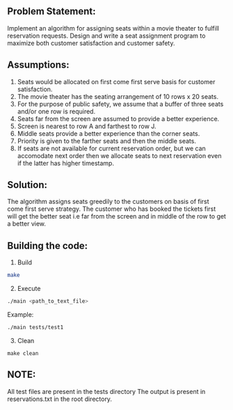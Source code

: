 ## Problem Statement:

Implement an algorithm for assigning seats within a movie theater to
fulfill reservation requests. Design and write a seat assignment
program to maximize both customer satisfaction and customer
safety.

## Assumptions:

1. Seats would be allocated on first come first serve basis for customer satisfaction.
2. The movie theater has the seating arrangement of 10 rows x 20 seats.
3. For the purpose of public safety, we assume that a buffer of three
   seats and/or one row is required.
4. Seats far from the screen are assumed to provide a better experience.
5. Screen is nearest to row A and farthest to row J.
6. Middle seats provide a better experience than the corner seats.
7. Priority is given to the farther seats and then the middle seats.
8. If seats are not available for current reservation order, but we can accomodate next order then we allocate seats to next reservation even if the latter has higher timestamp.

## Solution:

The algorithm assigns seats greedily to the customers on basis of first come first serve strategy.
The customer who has booked the tickets first will get the better seat i.e far from the screen and in middle of the row to get a better view.

## Building the code:

1. Build

```bash
make
```

2. Execute

```bash
./main <path_to_text_file>
```

Example:

```bash
./main tests/test1
```

3. Clean

```
make clean
```

## NOTE:

All test files are present in the tests directory
The output is present in reservations.txt in the root directory.
